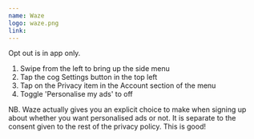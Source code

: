 ```yaml
---
name: Waze
logo: waze.png
link:
---
```

Opt out is in app only.

1. Swipe from the left to bring up the side menu
2. Tap the cog Settings button in the top left
3. Tap on the Privacy item in the Account section of the menu
4. Toggle 'Personalise my ads' to off

NB. Waze actually gives you an explicit choice to make when signing up about whether you want personalised ads or not. It is separate to the consent given to the rest of the privacy policy. This is good!